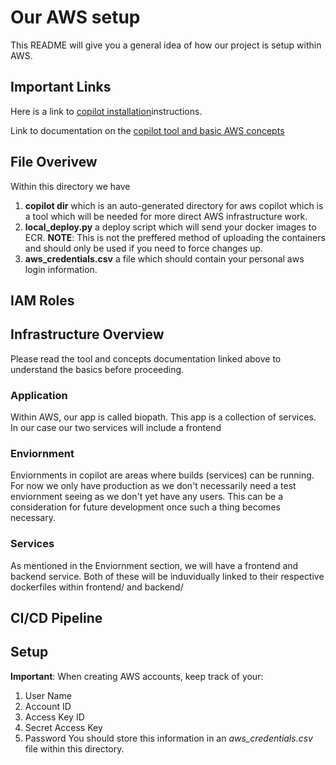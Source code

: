 
# Our AWS setup 
This README will give you a general idea of how our project is setup within AWS.

## Important Links
Here is a link to [copilot installation](https://docs.aws.amazon.com/AmazonECS/latest/developerguide/AWS_Copilot.html)instructions.

Link to documentation on the [copilot tool and basic AWS concepts](https://aws.github.io/copilot-cli/docs/overview/)

## File Overivew
Within this directory we have 
1. **copilot dir** which is an auto-generated directory for aws copilot which is a tool which will be needed for more direct AWS infrastructure work. 
1. **local_deploy.py** a deploy script which will send your docker images to ECR. **NOTE**: This is not the preffered method of uploading the containers and should only be used if you need to force changes up. 
1. **aws_credentials.csv** a file which should contain your personal aws login information.

## IAM Roles


## Infrastructure Overview
Please read the tool and concepts documentation linked above to understand the basics before proceeding.

### Application
Within AWS, our app is called biopath. This app is a collection of services. In our case our two services will include a frontend

### Enviornment
Enviornments in copilot are areas where builds (services) can be running. For now we only have production as we don't necessarily need a test enviornment seeing as we don't yet have any users. This can be a consideration for future development once such a thing becomes necessary.

### Services
As mentioned in the Enviornment section, we will have a frontend and backend service. Both of these will be induvidually linked to their respective dockerfiles within frontend/ and backend/

## CI/CD Pipeline

## Setup 
**Important**: When creating AWS accounts, keep track of your:
1. User Name
1. Account ID
1. Access Key ID
1. Secret Access Key
1. Password
You should store this information in an *aws_credentials.csv* file within this directory.


